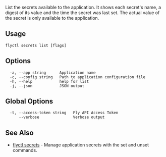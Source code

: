 List the secrets available to the application. It shows each secret's
name, a digest of its value and the time the secret was last set. The
actual value of the secret is only available to the application.

## Usage
~~~
flyctl secrets list [flags]
~~~

## Options

~~~
  -a, --app string      Application name
  -c, --config string   Path to application configuration file
  -h, --help            help for list
  -j, --json            JSON output
~~~

## Global Options

~~~
  -t, --access-token string   Fly API Access Token
      --verbose               Verbose output
~~~

## See Also

* [flyctl secrets](/docs/flyctl/secrets/)	 - Manage application secrets with the set and unset commands.

